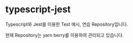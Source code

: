 # typescript-jest

Typescript와 Jest를 이용한 Test 예시, 연습 Repository입니다.

현재 Repository는 yarn berry를 이용하여 관리되고 있습니다.